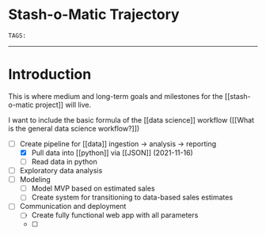 # Stash-o-Matic Trajectory
`TAGS:` 

---
# Introduction
This is where medium and long-term goals and milestones for the [[stash-o-matic project]] will live. 

I want to include the basic formula of the [[data science]] workflow 
([[What is the general data science workflow?]])

- [ ] Create pipeline for [[data]] ingestion -> analysis -> reporting
	- [x] Pull data into [[python]] via [[JSON]] (2021-11-16)
	- [ ] Read data in python
- [ ] Exploratory data analysis
- [ ] Modeling
	- [ ] Model MVP based on estimated sales
	- [ ] Create system for transitioning to data-based sales estimates
- [ ] Communication and deployment
	- [ ] Create fully functional web app with all parameters
	- [ ] 